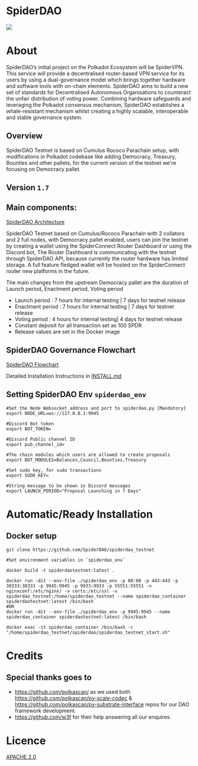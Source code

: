 # SpiderDAO

![](https://i.imgur.com/zlw9lZ3.png)

# About
SpiderDAO’s initial project on the Polkadot Ecosystem will be SpiderVPN. This service will provide a decentralised router-based VPN service for its users by using a dual-governance model which brings together hardware and software tools with on-chain elements. SpiderDAO aims to build a new set of standards for Decentralised Autonomous Organisations to counteract the unfair distribution of voting power. Combining hardware safeguards and leveraging the Polkadot consensus mechanism, SpiderDAO establishes a whale-resistant mechanism whilst creating a highly scalable, interoperable and stable governance system.

## Overview
SpiderDAO Testnet is based on Cumulus Rococo Parachain setup, with modifications in Polkadot codebase like adding Democracy, Treasury, Bounties and other pallets, for the current version of the testnet we're focusing on Democracy pallet.

## Version `1.7`

## Main components:
[SpiderDAO Architecture](imgs/diagrams.md#spiderdao-architecture)

SpiderDAO Testnet based on Cumulus/Rococo Parachain with 2 collators and 2 full nodes, with Democracy pallet enabled, users can join the testnet by creating a wallet using the SpiderConnect Router Dashboard or using the Discord bot, The Router Dashboard is communicating with the testnet through SpiderDAO API, because currently the router hardware has limited storage. A full feature fledged wallet will be hosted on the SpiderConnect router new platforms in the future.

The main changes from the upstream Democracy pallet are the duration of Launch period, Enactment period, Voting period

* Launch period : 7 hours for internal testing | 7 days for testnet release
* Enactment period : 7 hours for internal testing | 7 days for testnet release
* Voting period : 4 hours for internal testing| 4 days for testnet release
* Constant deposit for all transaction set as 100 SPDR
* Release values are set in the Docker image

## SpiderDAO Governance Flowchart
[SpiderDAO Flowchart](imgs/diagrams.md#dao-flowchart)

Detailed Installation Instructions in [INSTALL.md](INSTALL.md)

## Setting SpiderDAO Env `spiderdao_env`

    #Set the Node Websocket address and port to spiderdao.py [Mandatory]
    export NODE_URL=ws://127.0.0.1:9945

    #Discord Bot token
    export BOT_TOKEN=

    #Discord Public channel ID
    export pub_channel_id=

    #The chain modules which users are allowed to create proposals
    export BOT_MODULES=Balances,Council,Bounties,Treasury

    #Set sudo key, for sudo transactions
    export SUDO_KEY=

    #String message to be shown in Discord messages 
    export LAUNCH_PERIOD="Proposal Launching in 7 Days"

# Automatic/Ready Installation
## Docker setup
    git clone https://github.com/SpiderDAO/spiderdao_testnet

    #Set environment variables in `spiderdao_env`

    docker build -t spiderdaotestnet:latest .
    
    docker run -dit --env-file ./spiderdao_env -p 80:80 -p 443:443 -p 30333:30333 -p 9945:9945 -p 9933:9933 -p 55551:55551 -v nginxconf:/etc/nginx/ -v certs:/etc/ssl -v spiderdao_testnet:/home/spiderdao_testnet --name spiderdao_container spiderdaotestnet:latest /bin/bash
    #OR 
    docker run -dit --env-file ./spiderdao_env -p 9945:9945 --name spiderdao_container spiderdaotestnet:latest /bin/bash

    docker exec -it spiderdao_container /bin/bash -c "/home/spiderdao_testnet/spiderdao/spiderdao_testnet_start.sh"
    
# Credits
## Special thanks goes to 
-  https://github.com/polkascan/ as we used both https://github.com/polkascan/py-scale-codec & https://github.com/polkascan/py-substrate-interface repos for our DAO framework development.
-  https://github.com/w3f for their help answering all our enquires.

# Licence
[APACHE 2.0](LICENSE)
